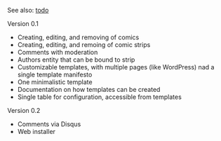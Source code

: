 See also: [todo](todo.md)

Version 0.1

* Creating, editing, and removing of comics
* Creating, editing, and remoing of comic strips
* Comments with moderation
* Authors entity that can be bound to strip
* Customizable templates, with multiple pages (like WordPress) nad a single template manifesto
* One minimalistic template
* Documentation on how templates can be created
* Single table for configuration, accessible from templates

Version 0.2

* Comments via Disqus
* Web installer
